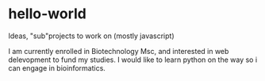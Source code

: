 # hello-world
Ideas, "sub"projects to work on (mostly javascript)

I am currently enrolled in Biotechnology Msc, and interested in web delevopment to fund my studies. I would like to learn python on the way so i can engage in bioinformatics.
